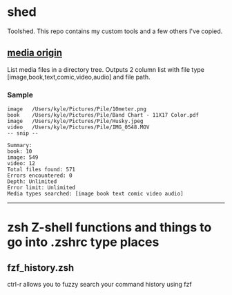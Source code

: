 # shed
Toolshed. This repo contains my custom tools and a few others I've copied.
## [media origin](https://github.com/CodeAKrome/bootcupboard/tree/main/llm-test/go-media/media)
List media files in a directory tree. Outputs 2 column list with file type [image,book,text,comic,video,audio] and file path.
### Sample
```
image	/Users/kyle/Pictures/Pile/10meter.png
book	/Users/kyle/Pictures/Pile/Band Chart - 11X17 Color.pdf
image	/Users/kyle/Pictures/Pile/Husky.jpeg
video	/Users/kyle/Pictures/Pile/IMG_0548.MOV
-- snip --

Summary:
book: 10
image: 549
video: 12
Total files found: 571
Errors encountered: 0
Depth: Unlimited
Error limit: Unlimited
Media types searched: [image book text comic video audio]
```

---

# zsh Z-shell functions and things to go into .zshrc type places
## fzf_history.zsh
ctrl-r allows you to fuzzy search your command history using fzf
